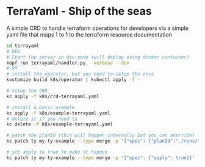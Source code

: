# TerraYaml - Ship of the seas

A simple CRD to handle terraform operations for developers via a simple yaml file
that maps 1 to 1 to the terraform resource documentation

```sh
cd terrayaml
# DEV
# Start the server in dev mode (will deploy using docker container)
kopf run terrayaml/handler.py --verbose --dev
# OR
# install the operator, but you ened to setup the envs
kustomize build k8s/operator | kubectl apply -f -

# setup the CRD
kc apply -f k8s/crd-terrayaml.yaml

# install a basic example
kc apply -f k8s/example-terrayaml.yaml
# delete it if you need to
kc delete -f k8s/example-terrayaml.yaml

# patch the planId (this will happen internally but you can override)
kc patch ty my-ty-example --type merge -p '{"spec": {"planId":"./runs/tmpamkb_idq"}}'

# set apply to true to make it happen
kc patch ty my-ty-example --type merge -p '{"spec": {"apply": true}}'
```